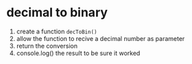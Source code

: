 # decimal to binary

1. create a function `decToBin()`
2. allow the function to recive a decimal number as parameter
3. return the conversion
4. console.log() the result to be sure it worked